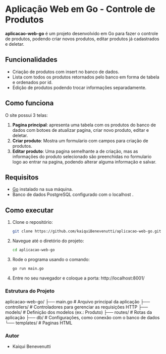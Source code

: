 # Aplicação Web em Go - Controle de Produtos

**aplicacao-web-go** é um projeto desenvolvido em Go para fazer o controle de produtos, podendo criar novos produtos, editar produtos já cadastrados e deletar.

## Funcionalidades

- Criação de produtos com insert no banco de dados.
- Lista com todos os produtos retornados pelo banco em forma de tabela e ordenados por id.
- Edição de produtos podendo trocar informações separadamente.

## Como funciona

O site possui 3 telas:

1. **Pagina principal**: apresenta uma tabela com os produtos do banco de dados com botoes de atualizar pagina, criar novo produto, editar e deletar.
2. **Criar produto**: Mostra um formulario com campos para criação de produtos.
3. **Editar produto**: Uma pagina semelhante a de criação, mas as informações do produto selecionado são preenchidas no formulario logo ao entrar na pagina, podendo alterar alguma informação e salvar.

## Requisitos

- [Go](https://golang.org/dl/) instalado na sua máquina.
- Banco de dados PostgreSQL configurado com o localhost .

## Como executar

1. Clone o repositório:
   
   ```bash
   git clone https://github.com/kaiquiBenevenutti/aplicacao-web-go.git

2. Navegue até o diretório do projeto:
   ```bash
   cd aplicacao-web-go

3. Rode o programa usando o comando:
   ```bash
   go run main.go

4. Entre no seu navegador e coloque a porta: http://localhost:8001/

### Estrutura do Projeto

aplicacao-web-go/
├── main.go             # Arquivo principal da aplicação
├── controllers/        # Controladores para gerenciar as requisições HTTP
├── models/             # Definição dos modelos (ex.: Produto)
├── routes/             # Rotas da aplicação
├── db/                 # Configurações, como conexão com o banco de dados
└── templates/          # Paginas HTML


### Autor

- Kaiqui Benevenutti
